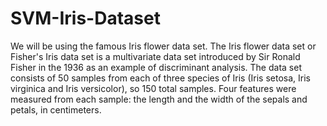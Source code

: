 # SVM-Iris-Dataset
We will be using the famous Iris flower data set.   The Iris flower data set or Fisher's Iris data set is a multivariate data set introduced by Sir Ronald Fisher in the 1936 as an example of discriminant analysis.   The data set consists of 50 samples from each of three species of Iris (Iris setosa, Iris virginica and Iris versicolor), so 150 total samples. Four features were measured from each sample: the length and the width of the sepals and petals, in centimeters.
